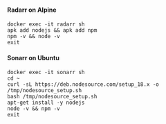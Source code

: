 #### Radarr on Alpine
`docker exec -it radarr sh`\
`apk add nodejs && apk add npm`\
`npm -v && node -v`\
`exit`
#### Sonarr on Ubuntu
`docker exec -it sonarr sh`\
`cd ~`\
`curl -sL https://deb.nodesource.com/setup_18.x -o /tmp/nodesource_setup.sh`\
`bash /tmp/nodesource_setup.sh`\
`apt-get install -y nodejs`\
`node -v && npm -v`\
`exit`
